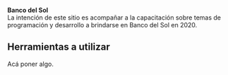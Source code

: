 **Banco del Sol**  
La intención de este sitio es acompañar a la capacitación sobre temas de programación y desarrollo a brindarse en Banco del Sol en 2020.


## Herramientas a utilizar
Acá poner algo.
